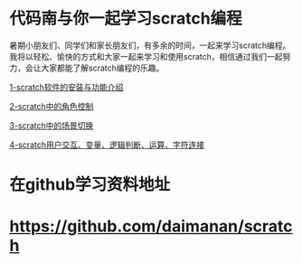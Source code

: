 # 代码南与你一起学习scratch编程

暑期小朋友们、同学们和家长朋友们，有多余的时间，一起来学习scratch编程。我将以轻松、愉快的方式和大家一起来学习和使用scratch，相信通过我们一起努力，会让大家都能了解scratch编程的乐趣。



[1-scratch软件的安装与功能介绍](./ch01/)

[2-scratch中的角色控制](./ch02/)

[3-scratch中的场景切换](./ch03/)

[4-scratch用户交互、变量、逻辑判断、运算、字符连接](./ch04)

# 在github学习资料地址

# https://github.com/daimanan/scratch 

